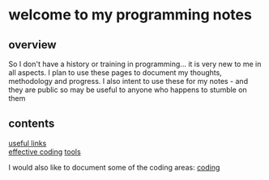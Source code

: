 # welcome to my programming notes

## overview

So I don't have a history or training in programming... it is very new to me in all aspects. I plan to use these pages to document my thoughts, methodology and progress. I also intent to use these for my notes - and they are public so may be useful to anyone who happens to stumble on them

## contents

[useful links](/links)  
[effective coding](/environment)
[tools](/tools)

I would also like to document some of the coding areas: [coding](/code/contents)
